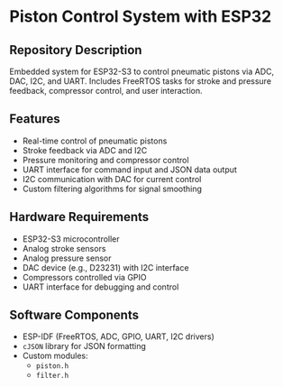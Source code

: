 # Piston Control System with ESP32

## Repository Description

Embedded system for ESP32-S3 to control pneumatic pistons via ADC, DAC, I2C, and UART. Includes FreeRTOS tasks for stroke and pressure feedback, compressor control, and user interaction.

## Features

- Real-time control of pneumatic pistons
- Stroke feedback via ADC and I2C
- Pressure monitoring and compressor control
- UART interface for command input and JSON data output
- I2C communication with DAC for current control
- Custom filtering algorithms for signal smoothing

## Hardware Requirements
- ESP32-S3 microcontroller
- Analog stroke sensors
- Analog pressure sensor
- DAC device (e.g., D23231) with I2C interface
- Compressors controlled via GPIO
- UART interface for debugging and control

## Software Components

- ESP-IDF (FreeRTOS, ADC, GPIO, UART, I2C drivers)
- `cJSON` library for JSON formatting
- Custom modules:
  - `piston.h`
  - `filter.h`


